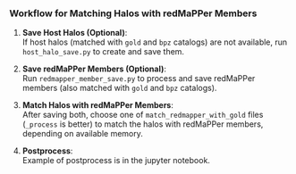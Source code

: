 ### Workflow for Matching Halos with redMaPPer Members

1. **Save Host Halos (Optional)**:  
   If host halos (matched with `gold` and `bpz` catalogs) are not available, run `host_halo_save.py` to create and save them.

2. **Save redMaPPer Members (Optional)**:  
   Run `redmapper_member_save.py` to process and save redMaPPer members (also matched with `gold` and `bpz` catalogs).

3. **Match Halos with redMaPPer Members**:  
   After saving both, choose one of `match_redmapper_with_gold` files (`_process` is better) to match the halos with redMaPPer members, depending on available memory.

4. **Postprocess**:  
   Example of postprocess is in the jupyter notebook.
